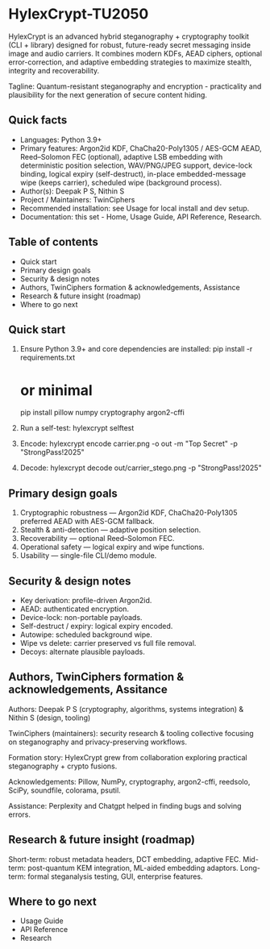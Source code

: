 # HylexCrypt-TU2050

HylexCrypt is an advanced hybrid steganography + cryptography toolkit (CLI + library) designed for robust, future-ready secret messaging inside image and audio carriers. It combines modern KDFs, AEAD ciphers, optional error-correction, and adaptive embedding strategies to maximize stealth, integrity and recoverability.

Tagline: Quantum-resistant steganography and encryption - practicality and plausibility for the next generation of secure content hiding.

Quick facts
-----------
- Languages: Python 3.9+
- Primary features: Argon2id KDF, ChaCha20-Poly1305 / AES-GCM AEAD, Reed–Solomon FEC (optional), adaptive LSB embedding with deterministic position selection, WAV/PNG/JPEG support, device-lock binding, logical expiry (self-destruct), in-place embedded-message wipe (keeps carrier), scheduled wipe (background process).
- Author(s): Deepak P S, Nithin S
- Project / Maintainers: TwinCiphers
- Recommended installation: see Usage for local install and dev setup.
- Documentation: this set - Home, Usage Guide, API Reference, Research.

Table of contents
-----------------
- Quick start
- Primary design goals
- Security & design notes
- Authors, TwinCiphers formation & acknowledgements, Assistance
- Research & future insight (roadmap)
- Where to go next

Quick start
-----------
1. Ensure Python 3.9+ and core dependencies are installed:
   pip install -r requirements.txt
   # or minimal
   pip install pillow numpy cryptography argon2-cffi

2. Run a self-test:
   hylexcrypt selftest

3. Encode:
   hylexcrypt encode carrier.png -o out -m "Top Secret" -p "StrongPass!2025"

4. Decode:
   hylexcrypt decode out/carrier_stego.png -p "StrongPass!2025"

Primary design goals
--------------------
1. Cryptographic robustness — Argon2id KDF, ChaCha20-Poly1305 preferred AEAD with AES-GCM fallback.
2. Stealth & anti-detection — adaptive position selection.
3. Recoverability — optional Reed–Solomon FEC.
4. Operational safety — logical expiry and wipe functions.
5. Usability — single-file CLI/demo module.

Security & design notes
-----------------------
- Key derivation: profile-driven Argon2id.
- AEAD: authenticated encryption.
- Device-lock: non-portable payloads.
- Self-destruct / expiry: logical expiry encoded.
- Autowipe: scheduled background wipe.
- Wipe vs delete: carrier preserved vs full file removal.
- Decoys: alternate plausible payloads.

Authors, TwinCiphers formation & acknowledgements, Assitance
------------------------------------------------------------
Authors: Deepak P S (cryptography, algorithms, systems integration) & Nithin S (design, tooling)

TwinCiphers (maintainers): security research & tooling collective focusing on steganography and privacy-preserving workflows.

Formation story: HylexCrypt grew from collaboration exploring practical steganography + crypto fusions.

Acknowledgements: Pillow, NumPy, cryptography, argon2-cffi, reedsolo, SciPy, soundfile, colorama, psutil.

Assistance: Perplexity and Chatgpt helped in finding bugs and solving errors.

Research & future insight (roadmap)
-----------------------------------
Short-term: robust metadata headers, DCT embedding, adaptive FEC.
Mid-term: post-quantum KEM integration, ML-aided embedding adaptors.
Long-term: formal steganalysis testing, GUI, enterprise features.

Where to go next
----------------
- Usage Guide
- API Reference
- Research
